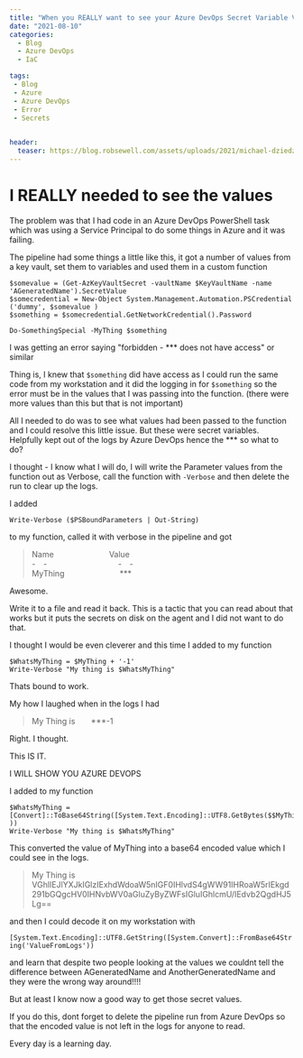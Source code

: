 ```yaml
---
title: "When you REALLY want to see your Azure DevOps Secret Variable Values"
date: "2021-08-10" 
categories:
  - Blog
  - Azure DevOps
  - IaC

tags:
 - Blog
 - Azure
 - Azure DevOps
 - Error
 - Secrets
 

header:
  teaser: https://blog.robsewell.com/assets/uploads/2021/michael-dziedzic-1bjsASjhfkE-unsplash.jpg
---
```


# I REALLY needed to see the values

The problem was that I had code in an Azure DevOps PowerShell task which was using a Service Principal to do some things in Azure and it was failing.  

The pipeline had some things a little like this, it got a number of values from a key vault, set them to variables and used them in a custom function  

````
$somevalue = (Get-AzKeyVaultSecret -vaultName $KeyVaultName -name 'AGeneratedName').SecretValue
$somecredential = New-Object System.Management.Automation.PSCredential ('dummy', $somevalue )
$something = $somecredential.GetNetworkCredential().Password

Do-SomethingSpecial -MyThing $something
````

I was getting an error saying "forbidden - *** does not have access" or similar  

Thing is, I knew that `$something` did have access as I could run the same code from my workstation and it did the logging in for `$something` so the error must be in the values that I was passing into the function. (there were more values than this but that is not important)  

All I needed to do was to see what values had been passed to the function and I could resolve this little issue. But these were secret variables. Helpfully kept out of the logs by Azure DevOps hence the *** so what to do?

I thought - I know what I will do, I will write the Parameter values from the function out as Verbose, call the function with `-Verbose` and then delete the run to clear up the logs.  

I added  

`Write-Verbose ($PSBoundParameters | Out-String)`  

to my function, called it with verbose in the pipeline and got

> Name       Value  
> - -         - -  
> MyThing       ***   

Awesome.

Write it to a file and read it back. This is a tactic that you can read about that works but it puts the secrets on disk on the agent and I did not want to do that.

I thought I would be even cleverer and this time I added to my function  

````
$WhatsMyThing = $MyThing + '-1'
Write-Verbose "My thing is $WhatsMyThing"
````  

Thats bound to work.  

My how I laughed when in the logs I had

> My Thing is  ***-1  

Right. I thought.

This IS IT.

I WILL SHOW YOU AZURE DEVOPS

I added to my function 

````
$WhatsMyThing =[Convert]::ToBase64String([System.Text.Encoding]::UTF8.GetBytes($$MyThing ))
Write-Verbose "My thing is $WhatsMyThing"
````

This converted the value of MyThing into a base64 encoded value which I could see in the logs.

> My Thing is VGhlIEJlYXJkIGlzIExhdWdoaW5nIGF0IHlvdS4gWW91IHRoaW5rIEkgd291bGQgcHV0IHNvbWV0aGluZyByZWFsIGluIGhlcmU/IEdvb2QgdHJ5Lg==  

and then I could decode it on my workstation with

`[System.Text.Encoding]::UTF8.GetString([System.Convert]::FromBase64String('ValueFromLogs'))`

and learn that despite two people looking at the values we couldnt tell the difference between AGeneratedName and AnotherGeneratedName and they were the wrong way around!!!!  

But at least I know now a good way to get those secret values.  

If you do this, dont forget to delete the pipeline run from Azure DevOps so that the encoded value is not left in the logs for anyone to read.  


Every day is a learning day.
